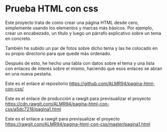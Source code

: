 # Prueba HTML con css
Este proyecto trata de como crear una página HTML desde cero, simplemente usando los elementos y marcas más básicos. Por ejemplo, crear un encabezado, un título y luego un párrafo explicativo sobre un tema en concreto.

También he subido un par de fotos sobre dicho tema y las he colocado en su propio directorio para que quede más ordenado.

Después de esto, he hecho una tabla con datos sobre el tema y una lista con enlaces de interés sobre el mismo, haciendo que esos enlaces se abran en una nueva pestaña.

Este es el enlace al repositorio https://github.com/ALMR94/pagina-html-con-css/

Este es el enlace de producción a rawgit para previsualizar el proyecto https://cdn.rawgit.com/ALMR94/pagina-html-con-css/a5dc7218/pagina1.html

Este es el enlace a rawgit para previsualizar el proyecto https://rawgit.com/ALMR94/pagina-html-con-css/master/pagina1.html
